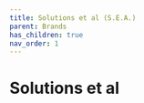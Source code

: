 ```yaml
---
title: Solutions et al (S.E.A.)
parent: Brands
has_children: true
nav_order: 1
---
```


# Solutions et al

